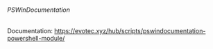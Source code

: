 ###### PSWinDocumentation

Documentation: https://evotec.xyz/hub/scripts/pswindocumentation-powershell-module/